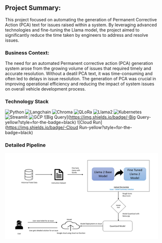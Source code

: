 ## Project Summary:
This project focused on automating the generation of Permanent Corrective Action (PCA) text for issues raised within a system. By leveraging advanced technologies and fine-tuning the Llama model, the project aimed to significantly reduce the time taken by engineers to address and resolve issues.

### Business Context:
The need for an automated Permanent corrective action (PCA) generation system arose from the growing volume of issues that required timely and accurate resolution. Without a deatil PCA text, it was time-consuming and often led to delays in issue resolution. The generation of PCA was crucial in improving operational efficiency and reducing the impact of system issues on overall vehicle development process.

### Technology Stack
 
![Python](https://img.shields.io/badge/-Python-green?style=for-the-badge=white) 
![Langchain](https://img.shields.io/badge/-Langchain-blue?style=for-the-badge=white) 
![Chroma](https://img.shields.io/badge/-Chroma-green?style=for-the-badge=white) 
![QLoRa](https://img.shields.io/badge/-QLoRa-green?style=for-the-badge=white) 
![Llama2](https://img.shields.io/badge/-Llama2-green?style=for-the-badge=white) 
![Kubernetes](https://img.shields.io/badge/-Kubernetes-blue?style=for-the-badge=white) 
![Streamlit](https://img.shields.io/badge/-Streamlit-yellow?style=for-the-badge=black)
![GCP](https://img.shields.io/badge/-GCP-yellow?style=for-the-badge=black)
![Big Query](https://img.shields.io/badge/-Big Query-yellow?style=for-the-badge=black)
![Cloud Run](https://img.shields.io/badge/-Cloud Run-yellow?style=for-the-badge=black)


### Detailed Pipeline

![](/Images/fine_tune.PNG)

